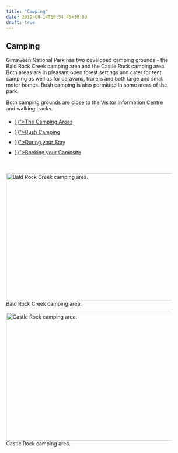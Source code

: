 ```yaml
---
title: "Camping"
date: 2019-09-14T16:54:45+10:00
draft: true
---
```


<div class="container text">
<div class="centre" style="width: 90%;">

<h2>Camping</h2>
<div>
<p>Girraween National Park has two developed camping grounds - the Bald Rock Creek camping area and the Castle Rock camping area. Both areas are in pleasant open forest settings and cater for tent camping as well as for caravans, trailers and both large and small motor homes.  Bush camping is also permitted in some areas of the park.</p>

<p>Both camping grounds are close to the Visitor Information Centre and walking tracks.</p>
</div>

<ul style="list-style-type: square; line-height: 2em;">
     <li><a href="{{< ref "/camping/camping_areas" >}}">The Camping Areas</a></li>
     <li><a href="{{< ref "/camping/bush_camping" >}}">Bush Camping</a></li>
     <li><a href="{{< ref "/camping/during_stay" >}}">During your Stay</a></li>
     <li><a href="{{< ref "/camping/booking" >}}">Booking your Campsite</a><br /><br /></li>
</ul>


<div class="flexboxrow">
     <div class="flexboximage imagecontainer centre">
           <img class="captionedimage" src="../../photos/camping/cg_baldrock.jpg" width="464px" height="349px" alt="Bald Rock Creek camping area." />
           <div class="caption">
           Bald Rock Creek camping area.<br /><br />
           </div >
     </div>
      <div class="flexboximage imagecontainer centre">
           <img class="captionedimage" src="../../photos/camping/cg_castlerock.jpg" width="464px" height="349px" alt="Castle Rock camping area." />
           <div class="caption">
           Castle Rock camping area.<br /><br />
           </div>
      </div>
 </div>

</div>
</div>
